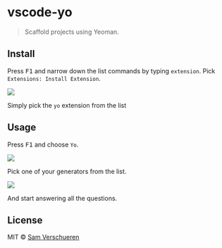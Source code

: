 # vscode-yo

> Scaffold projects using Yeoman.

## Install

Press <kbd>F1</kbd> and narrow down the list commands by typing `extension`. Pick `Extensions: Install Extension`.

![](https://github.com/SamVerschueren/vscode-yo/raw/master/screenshots/install.png)

Simply pick the `yo` extension from the list

## Usage

Press <kbd>F1</kbd> and choose `Yo`.

![](https://github.com/SamVerschueren/vscode-yo/raw/master/screenshots/yo.png)

Pick one of your generators from the list.

![](https://github.com/SamVerschueren/vscode-yo/raw/master/screenshots/generators.png)

And start answering all the questions.

## License

MIT © [Sam Verschueren](http://github.com/SamVerschueren)
